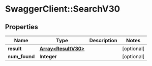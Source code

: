 # SwaggerClient::SearchV30

## Properties
Name | Type | Description | Notes
------------ | ------------- | ------------- | -------------
**result** | [**Array&lt;ResultV30&gt;**](ResultV30.md) |  | [optional] 
**num_found** | **Integer** |  | [optional] 



